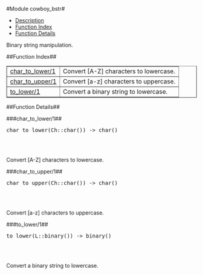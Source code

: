 

#Module cowboy_bstr#
* [Description](#description)
* [Function Index](#index)
* [Function Details](#functions)


Binary string manipulation.

<a name="index"></a>

##Function Index##


<table width="100%" border="1" cellspacing="0" cellpadding="2" summary="function index"><tr><td valign="top"><a href="#char_to_lower-1">char_to_lower/1</a></td><td>Convert [A-Z] characters to lowercase.</td></tr><tr><td valign="top"><a href="#char_to_upper-1">char_to_upper/1</a></td><td>Convert [a-z] characters to uppercase.</td></tr><tr><td valign="top"><a href="#to_lower-1">to_lower/1</a></td><td>Convert a binary string to lowercase.</td></tr></table>


<a name="functions"></a>

##Function Details##

<a name="char_to_lower-1"></a>

###char_to_lower/1##


<pre>char_to_lower(Ch::char()) -&gt; char()</pre>
<br></br>


Convert [A-Z] characters to lowercase.<a name="char_to_upper-1"></a>

###char_to_upper/1##


<pre>char_to_upper(Ch::char()) -&gt; char()</pre>
<br></br>


Convert [a-z] characters to uppercase.<a name="to_lower-1"></a>

###to_lower/1##


<pre>to_lower(L::binary()) -&gt; binary()</pre>
<br></br>


Convert a binary string to lowercase.